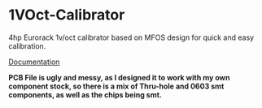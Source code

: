 # 1VOct-Calibrator

4hp Eurorack 1v/oct calibrator based on MFOS design for quick and easy calibration.

[Documentation](https://f113x.github.io/projects-documentation/archive/1VOct-Calibrator/)

**PCB File is ugly and messy, as I designed it to work with my own component stock, so there is a mix of Thru-hole and 0603 smt components, as well as the chips being smt.**

